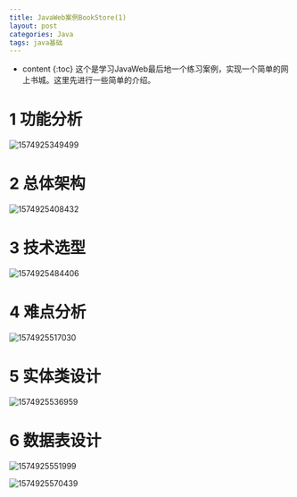 ```yaml
---
title: JavaWeb案例BookStore(1)
layout: post
categories: Java
tags: java基础
---
```

* content
{:toc}
这个是学习JavaWeb最后地一个练习案例，实现一个简单的网上书城。这里先进行一些简单的介绍。





# 1 功能分析

![1574925349499](../images/2019-11-27-JavaWeb-BookStore.assests/1574925349499.png)

# 2 总体架构

![1574925408432](../images/2019-11-27-JavaWeb-BookStore.assests/1574925408432.png)



# 3 技术选型

![1574925484406](../images/2019-11-27-JavaWeb-BookStore.assests/1574925484406.png)

# 4 难点分析

![1574925517030](../images/2019-11-27-JavaWeb-BookStore.assests/1574925517030.png)

# 5 实体类设计

![1574925536959](../images/2019-11-27-JavaWeb-BookStore.assests/1574925536959.png)

# 6 数据表设计

![1574925551999](../images/2019-11-27-JavaWeb-BookStore.assests/1574925551999.png)

![1574925570439](../images/2019-11-27-JavaWeb-BookStore.assests/1574925570439.png)

